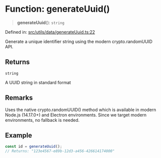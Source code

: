 # Function: generateUuid()

> **generateUuid**(): `string`

Defined in: [src/utils/data/generateUuid.ts:22](https://github.com/Nick2bad4u/Uptime-Watcher/blob/3cce0c3b352c8390536ca3c7399ece50a05faf18/src/utils/data/generateUuid.ts#L22)

Generate a unique identifier string using the modern crypto.randomUUID API.

## Returns

`string`

A UUID string in standard format

## Remarks

Uses the native crypto.randomUUID() method which is available in modern
Node.js (14.17.0+) and Electron environments. Since we target modern
environments, no fallback is needed.

## Example

```typescript
const id = generateUuid();
// Returns: "123e4567-e89b-12d3-a456-426614174000"
```

